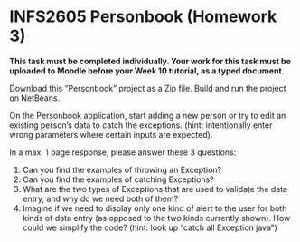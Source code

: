 # INFS2605 Personbook (Homework 3)

**This task must be completed individually. Your work for this task must be uploaded to Moodle before your Week 10 tutorial, as a typed document.**

Download this “Personbook” project as a Zip file. Build and run the project on NetBeans. 

On the Personbook application, start adding a new person or try to edit an existing person’s data to catch the exceptions. (hint: intentionally enter wrong parameters where certain inputs are expected).

In a max. 1 page response, please answer these 3 questions:

1. Can you find the examples of throwing an Exception?
2. Can you find the examples of catching Exceptions?
3. What are the two types of Exceptions that are used to validate the data entry, and why do we need both of them?
4. Imagine if we need to display only one kind of alert to the user for both kinds of data entry (as opposed to the two kinds currently shown). How could we simplify the code? (hint: look up “catch all Exception java”)
